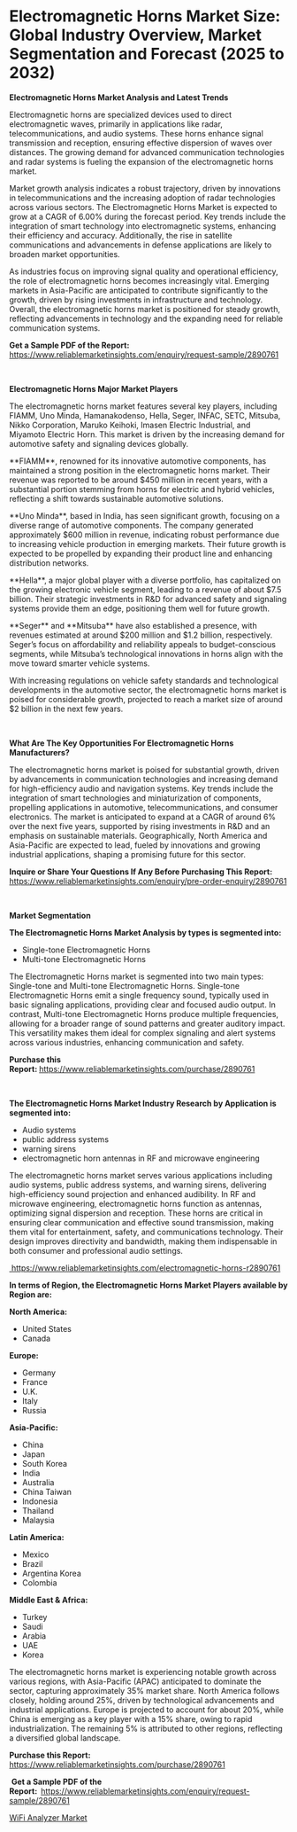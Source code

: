 <p><h1>Electromagnetic Horns Market Size: Global Industry Overview, Market Segmentation and Forecast (2025 to 2032)</h1></p><p><strong>Electromagnetic Horns Market Analysis and Latest Trends</strong></p>
<p><p>Electromagnetic horns are specialized devices used to direct electromagnetic waves, primarily in applications like radar, telecommunications, and audio systems. These horns enhance signal transmission and reception, ensuring effective dispersion of waves over distances. The growing demand for advanced communication technologies and radar systems is fueling the expansion of the electromagnetic horns market.</p><p>Market growth analysis indicates a robust trajectory, driven by innovations in telecommunications and the increasing adoption of radar technologies across various sectors. The Electromagnetic Horns Market is expected to grow at a CAGR of 6.00% during the forecast period. Key trends include the integration of smart technology into electromagnetic systems, enhancing their efficiency and accuracy. Additionally, the rise in satellite communications and advancements in defense applications are likely to broaden market opportunities.</p><p>As industries focus on improving signal quality and operational efficiency, the role of electromagnetic horns becomes increasingly vital. Emerging markets in Asia-Pacific are anticipated to contribute significantly to the growth, driven by rising investments in infrastructure and technology. Overall, the electromagnetic horns market is positioned for steady growth, reflecting advancements in technology and the expanding need for reliable communication systems.</p></p>
<p><strong>Get a Sample PDF of the Report:&nbsp;</strong> <a href="https://www.reliablemarketinsights.com/enquiry/request-sample/2890761?utm_campaign=3078&utm_medium=2&utm_source=Github&utm_content=ia&utm_term=14032025&utm_id=electromagnetic-horns">https://www.reliablemarketinsights.com/enquiry/request-sample/2890761</a></p>
<p>&nbsp;</p>
<p><strong>Electromagnetic Horns Major Market Players</strong></p>
<p><p>The electromagnetic horns market features several key players, including FIAMM, Uno Minda, Hamanakodenso, Hella, Seger, INFAC, SETC, Mitsuba, Nikko Corporation, Maruko Keihoki, Imasen Electric Industrial, and Miyamoto Electric Horn. This market is driven by the increasing demand for automotive safety and signaling devices globally.</p><p>**FIAMM**, renowned for its innovative automotive components, has maintained a strong position in the electromagnetic horns market. Their revenue was reported to be around $450 million in recent years, with a substantial portion stemming from horns for electric and hybrid vehicles, reflecting a shift towards sustainable automotive solutions.</p><p>**Uno Minda**, based in India, has seen significant growth, focusing on a diverse range of automotive components. The company generated approximately $600 million in revenue, indicating robust performance due to increasing vehicle production in emerging markets. Their future growth is expected to be propelled by expanding their product line and enhancing distribution networks.</p><p>**Hella**, a major global player with a diverse portfolio, has capitalized on the growing electronic vehicle segment, leading to a revenue of about $7.5 billion. Their strategic investments in R&D for advanced safety and signaling systems provide them an edge, positioning them well for future growth.</p><p>**Seger** and **Mitsuba** have also established a presence, with revenues estimated at around $200 million and $1.2 billion, respectively. Seger’s focus on affordability and reliability appeals to budget-conscious segments, while Mitsuba’s technological innovations in horns align with the move toward smarter vehicle systems.</p><p>With increasing regulations on vehicle safety standards and technological developments in the automotive sector, the electromagnetic horns market is poised for considerable growth, projected to reach a market size of around $2 billion in the next few years.</p></p>
<p>&nbsp;</p>
<p><strong>What Are The Key Opportunities For Electromagnetic Horns Manufacturers?</strong></p>
<p><p>The electromagnetic horns market is poised for substantial growth, driven by advancements in communication technologies and increasing demand for high-efficiency audio and navigation systems. Key trends include the integration of smart technologies and miniaturization of components, propelling applications in automotive, telecommunications, and consumer electronics. The market is anticipated to expand at a CAGR of around 6% over the next five years, supported by rising investments in R&D and an emphasis on sustainable materials. Geographically, North America and Asia-Pacific are expected to lead, fueled by innovations and growing industrial applications, shaping a promising future for this sector.</p></p>
<p><strong>Inquire or Share Your Questions If Any Before Purchasing This Report:</strong> <a href="https://www.reliablemarketinsights.com/enquiry/pre-order-enquiry/2890761?utm_campaign=3078&utm_medium=2&utm_source=Github&utm_content=ia&utm_term=14032025&utm_id=electromagnetic-horns">https://www.reliablemarketinsights.com/enquiry/pre-order-enquiry/2890761</a></p>
<p>&nbsp;</p>
<p><strong>Market Segmentation</strong></p>
<p><strong>The Electromagnetic Horns Market Analysis by types is segmented into:</strong></p>
<p><ul><li>Single-tone Electromagnetic Horns</li><li>Multi-tone Electromagnetic Horns</li></ul></p>
<p><p>The Electromagnetic Horns market is segmented into two main types: Single-tone and Multi-tone Electromagnetic Horns. Single-tone Electromagnetic Horns emit a single frequency sound, typically used in basic signaling applications, providing clear and focused audio output. In contrast, Multi-tone Electromagnetic Horns produce multiple frequencies, allowing for a broader range of sound patterns and greater auditory impact. This versatility makes them ideal for complex signaling and alert systems across various industries, enhancing communication and safety.</p></p>
<p><strong>Purchase this Report:&nbsp;</strong><a href="https://www.reliablemarketinsights.com/purchase/2890761?utm_campaign=3078&utm_medium=2&utm_source=Github&utm_content=ia&utm_term=14032025&utm_id=electromagnetic-horns">https://www.reliablemarketinsights.com/purchase/2890761</a></p>
<p>&nbsp;</p>
<p><strong>The Electromagnetic Horns Market Industry Research by Application is segmented into:</strong></p>
<p><ul><li>Audio systems</li><li>public address systems</li><li>warning sirens</li><li>electromagnetic horn antennas in RF and microwave engineering</li></ul></p>
<p><p>The electromagnetic horns market serves various applications including audio systems, public address systems, and warning sirens, delivering high-efficiency sound projection and enhanced audibility. In RF and microwave engineering, electromagnetic horns function as antennas, optimizing signal dispersion and reception. These horns are critical in ensuring clear communication and effective sound transmission, making them vital for entertainment, safety, and communications technology. Their design improves directivity and bandwidth, making them indispensable in both consumer and professional audio settings.</p></p>
<p><a href="https://www.reliablemarketinsights.com/electromagnetic-horns-r2890761?utm_campaign=3078&utm_medium=2&utm_source=Github&utm_content=ia&utm_term=14032025&utm_id=electromagnetic-horns">&nbsp;https://www.reliablemarketinsights.com/electromagnetic-horns-r2890761</a></p>
<p><strong>In terms of Region, the Electromagnetic Horns Market Players available by Region are:</strong></p>
<p>
    <p> <strong> North America: </strong>
        <ul>
            <li>United States</li>
            <li>Canada</li>
        </ul>
        </p> 
    <p> <strong> Europe: </strong>
        <ul>
            <li>Germany</li>
            <li>France</li>
            <li>U.K.</li>
            <li>Italy</li>
            <li>Russia</li>
        </ul>
        </p> 
    <p> <strong> Asia-Pacific: </strong>
        <ul>
            <li>China</li>
            <li>Japan</li>
            <li>South Korea</li>
            <li>India</li>
            <li>Australia</li>
            <li>China Taiwan</li>
            <li>Indonesia</li>
            <li>Thailand</li>
            <li>Malaysia</li>
        </ul>
        </p> 
    <p> <strong> Latin America: </strong>
        <ul>
            <li>Mexico</li>
            <li>Brazil</li>
            <li>Argentina Korea</li>
            <li>Colombia</li>
        </ul>
        </p> 
    <p> <strong> Middle East & Africa: </strong>
        <ul>
            <li>Turkey</li>
            <li>Saudi</li>
            <li>Arabia</li>
            <li>UAE</li>
            <li>Korea</li>
        </ul>
    </p>
    </p>
<p><p>The electromagnetic horns market is experiencing notable growth across various regions, with Asia-Pacific (APAC) anticipated to dominate the sector, capturing approximately 35% market share. North America follows closely, holding around 25%, driven by technological advancements and industrial applications. Europe is projected to account for about 20%, while China is emerging as a key player with a 15% share, owing to rapid industrialization. The remaining 5% is attributed to other regions, reflecting a diversified global landscape.</p></p>
<p><strong>Purchase this Report: </strong><a href="https://www.reliablemarketinsights.com/purchase/2890761?utm_campaign=3078&utm_medium=2&utm_source=Github&utm_content=ia&utm_term=14032025&utm_id=electromagnetic-horns">https://www.reliablemarketinsights.com/purchase/2890761</a></p>
<p>&nbsp;<strong>Get a Sample PDF of the Report:&nbsp;&nbsp;</strong><a href="https://www.reliablemarketinsights.com/enquiry/request-sample/2890761?utm_campaign=3078&utm_medium=2&utm_source=Github&utm_content=ia&utm_term=14032025&utm_id=electromagnetic-horns">https://www.reliablemarketinsights.com/enquiry/request-sample/2890761</a></p>
<p><strong></strong></p>
<p><p><a href="https://github.com/lashaunm5st/Market-Research-Report-List-1/blob/main/wifi-analyzer-market.md?utm_campaign=3078&utm_medium=2&utm_source=Github&utm_content=ia&utm_term=14032025&utm_id=electromagnetic-horns">WiFi Analyzer Market</a></p></p>